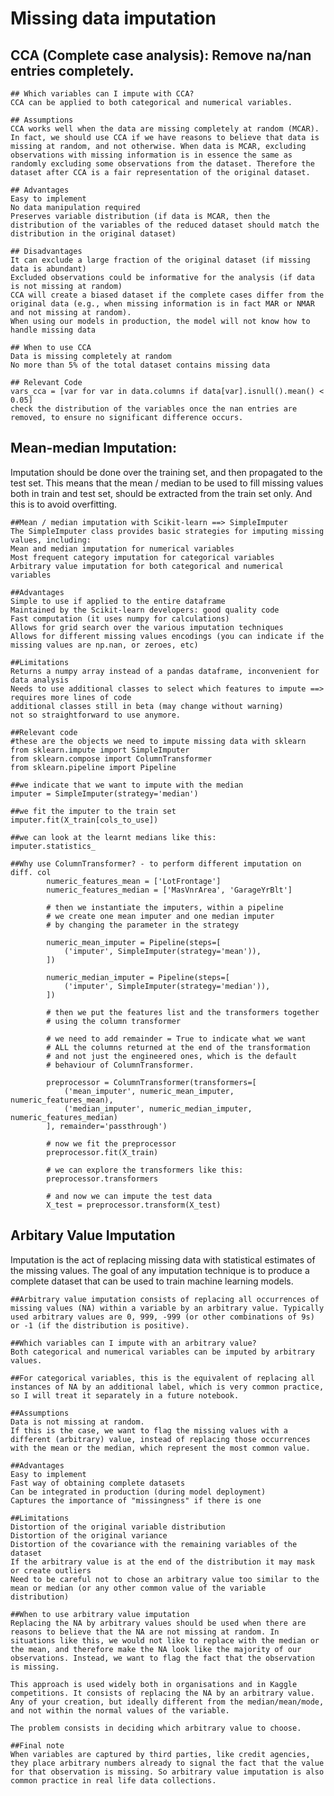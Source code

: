 # Missing data imputation

## CCA (Complete case analysis): Remove na/nan entries completely. 

    ## Which variables can I impute with CCA?
    CCA can be applied to both categorical and numerical variables.

    ## Assumptions
    CCA works well when the data are missing completely at random (MCAR). In fact, we should use CCA if we have reasons to believe that data is missing at random, and not otherwise. When data is MCAR, excluding observations with missing information is in essence the same as randomly excluding some observations from the dataset. Therefore the dataset after CCA is a fair representation of the original dataset.

    ## Advantages
    Easy to implement
    No data manipulation required
    Preserves variable distribution (if data is MCAR, then the distribution of the variables of the reduced dataset should match the distribution in the original dataset)

    ## Disadvantages
    It can exclude a large fraction of the original dataset (if missing data is abundant)
    Excluded observations could be informative for the analysis (if data is not missing at random)
    CCA will create a biased dataset if the complete cases differ from the original data (e.g., when missing information is in fact MAR or NMAR and not missing at random).
    When using our models in production, the model will not know how to handle missing data

    ## When to use CCA
    Data is missing completely at random
    No more than 5% of the total dataset contains missing data

    ## Relevant Code
    vars_cca = [var for var in data.columns if data[var].isnull().mean() < 0.05]
    check the distribution of the variables once the nan entries are removed, to ensure no significant difference occurs.

##  Mean-median Imputation:
Imputation should be done over the training set, and then propagated to the test set. This means that the mean / median to be used to fill missing values both in train and test set, should be extracted from the train set only. And this is to avoid overfitting.

    ##Mean / median imputation with Scikit-learn ==> SimpleImputer
    The SimpleImputer class provides basic strategies for imputing missing values, including:
    Mean and median imputation for numerical variables
    Most frequent category imputation for categorical variables
    Arbitrary value imputation for both categorical and numerical variables
    
    ##Advantages
    Simple to use if applied to the entire dataframe
    Maintained by the Scikit-learn developers: good quality code
    Fast computation (it uses numpy for calculations)
    Allows for grid search over the various imputation techniques
    Allows for different missing values encodings (you can indicate if the missing values are np.nan, or zeroes, etc)
    
    ##Limitations
    Returns a numpy array instead of a pandas dataframe, inconvenient for data analysis
    Needs to use additional classes to select which features to impute ==>
    requires more lines of code
    additional classes still in beta (may change without warning)
    not so straightforward to use anymore.

    ##Relevant code
    #these are the objects we need to impute missing data with sklearn
    from sklearn.impute import SimpleImputer
    from sklearn.compose import ColumnTransformer
    from sklearn.pipeline import Pipeline

    ##we indicate that we want to impute with the median
    imputer = SimpleImputer(strategy='median')

    ##we fit the imputer to the train set
    imputer.fit(X_train[cols_to_use])

    ##we can look at the learnt medians like this:
    imputer.statistics_

    ##Why use ColumnTransformer? - to perform different imputation on diff. col
            numeric_features_mean = ['LotFrontage']
            numeric_features_median = ['MasVnrArea', 'GarageYrBlt']

            # then we instantiate the imputers, within a pipeline
            # we create one mean imputer and one median imputer
            # by changing the parameter in the strategy

            numeric_mean_imputer = Pipeline(steps=[
                ('imputer', SimpleImputer(strategy='mean')),
            ])

            numeric_median_imputer = Pipeline(steps=[
                ('imputer', SimpleImputer(strategy='median')),
            ])

            # then we put the features list and the transformers together
            # using the column transformer

            # we need to add remainder = True to indicate what we want
            # ALL the columns returned at the end of the transformation
            # and not just the engineered ones, which is the default
            # behaviour of ColumnTransformer. 

            preprocessor = ColumnTransformer(transformers=[
                ('mean_imputer', numeric_mean_imputer, numeric_features_mean),
                ('median_imputer', numeric_median_imputer, numeric_features_median)
            ], remainder='passthrough')

            # now we fit the preprocessor
            preprocessor.fit(X_train)

            # we can explore the transformers like this:
            preprocessor.transformers

            # and now we can impute the test data
            X_test = preprocessor.transform(X_test)

## Arbitary Value Imputation 
Imputation is the act of replacing missing data with statistical estimates of the missing values. The goal of any imputation technique is to produce a complete dataset that can be used to train machine learning models.

    ##Arbitrary value imputation consists of replacing all occurrences of missing values (NA) within a variable by an arbitrary value. Typically used arbitrary values are 0, 999, -999 (or other combinations of 9s) or -1 (if the distribution is positive).

    ##Which variables can I impute with an arbitrary value?
    Both categorical and numerical variables can be imputed by arbitrary values.

    ##For categorical variables, this is the equivalent of replacing all instances of NA by an additional label, which is very common practice, so I will treat it separately in a future notebook.

    ##Assumptions
    Data is not missing at random.
    If this is the case, we want to flag the missing values with a different (arbitrary) value, instead of replacing those occurrences with the mean or the median, which represent the most common value.

    ##Advantages
    Easy to implement
    Fast way of obtaining complete datasets
    Can be integrated in production (during model deployment)
    Captures the importance of "missingness" if there is one
    
    ##Limitations
    Distortion of the original variable distribution
    Distortion of the original variance
    Distortion of the covariance with the remaining variables of the dataset
    If the arbitrary value is at the end of the distribution it may mask or create outliers
    Need to be careful not to chose an arbitrary value too similar to the mean or median (or any other common value of the variable distribution)
    
    ##When to use arbitrary value imputation
    Replacing the NA by arbitrary values should be used when there are reasons to believe that the NA are not missing at random. In situations like this, we would not like to replace with the median or the mean, and therefore make the NA look like the majority of our observations. Instead, we want to flag the fact that the observation is missing.

    This approach is used widely both in organisations and in Kaggle competitions. It consists of replacing the NA by an arbitrary value. Any of your creation, but ideally different from the median/mean/mode, and not within the normal values of the variable.

    The problem consists in deciding which arbitrary value to choose.

    ##Final note
    When variables are captured by third parties, like credit agencies, they place arbitrary numbers already to signal the fact that the value for that observation is missing. So arbitrary value imputation is also common practice in real life data collections.